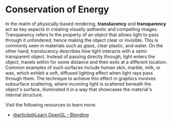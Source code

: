 # Conservation of Energy

In the realm of physically-based rendering, **translucency** and **transparency** act as key aspects in creating visually authentic and compelling images. Transparency refers to the property of an object that allows light to pass through it unhindered, hence making the object clear or invisible. This is commonly seen in materials such as glass, clear plastic, and water. On the other hand, translucency describes how light interacts with a semi-transparent object. Instead of passing directly through, light enters the object, travels within for some distance and then exits at a different location. Common examples of such surfaces include human skin, marble, milk, or wax, which exhibit a soft, diffused lighting effect when light rays pass through them. The technique to achieve this effect in graphics involves subsurface scattering, where incoming light is scattered beneath the object's surface, illuminated it in a way that showcases the material's internal structure.

Visit the following resources to learn more:

- [@article@Learn OpenGL - Blending](https://learnopengl.com/Advanced-OpenGL/Blending)
